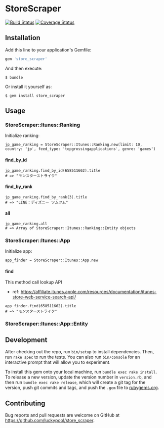 # StoreScraper

[![Build Status](https://travis-ci.org/luckypool/store_scraper.svg?branch=master)](https://travis-ci.org/luckypool/store_scraper)
[![Coverage Status](https://coveralls.io/repos/github/luckypool/store_scraper/badge.svg?branch=master)](https://coveralls.io/github/luckypool/store_scraper?branch=master)


## Installation

Add this line to your application's Gemfile:

```ruby
gem 'store_scraper'
```

And then execute:

    $ bundle

Or install it yourself as:

    $ gem install store_scraper

## Usage

### StoreScraper::Itunes::Ranking

Initialize ranking:

```
jp_game_ranking = StoreScraper::Itunes::Ranking.new(limit: 10, country: 'jp', feed_type: 'topgrossingapplications', genre: 'games')
```

#### find\_by\_id

```
jp_game_ranking.find_by_id(658511662).title
# => "モンスターストライク"
```

#### find\_by\_rank

```
jp_game_ranking.find_by_rank(3).title
# => "LINE：ディズニー ツムツム"
```

#### all

```
jp_game_ranking.all
# => Array of StoreScraper::Itunes::Ranking::Entity objects
```

### StoreScraper::Itunes::App

Initialize app:

```
app_finder = StoreScraper::Itunes::App.new
```

#### find

This method call lookup API

- ref: https://affiliate.itunes.apple.com/resources/documentation/itunes-store-web-service-search-api/

```
app_finder.find(658511662).title
# => "モンスターストライク"
```

### StoreScraper::Itunes::App::Entity

## Development

After checking out the repo, run `bin/setup` to install dependencies. Then, run `rake spec` to run the tests. You can also run `bin/console` for an interactive prompt that will allow you to experiment.

To install this gem onto your local machine, run `bundle exec rake install`. To release a new version, update the version number in `version.rb`, and then run `bundle exec rake release`, which will create a git tag for the version, push git commits and tags, and push the `.gem` file to [rubygems.org](https://rubygems.org).

## Contributing

Bug reports and pull requests are welcome on GitHub at https://github.com/luckypool/store_scraper.

